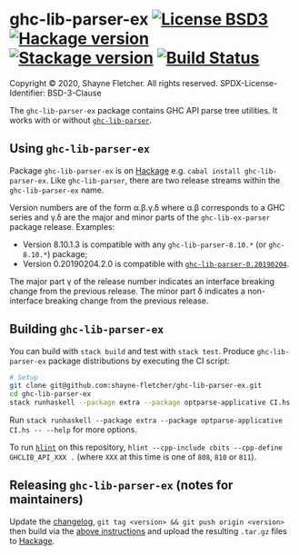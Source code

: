 # ghc-lib-parser-ex [![License BSD3](https://img.shields.io/badge/license-BSD3-brightgreen.svg)](http://opensource.org/licenses/BSD-3-Clause) [![Hackage version](https://img.shields.io/hackage/v/ghc-lib-parser-ex.svg?label=Hackage)](https://hackage.haskell.org/package/ghc-lib-parser-ex) [![Stackage version](https://www.stackage.org/package/ghc-lib-parser-ex/badge/nightly?label=Stackage)](https://www.stackage.org/package/ghc-lib-parser-ex)  [![Build Status](https://shayne-fletcher.visualstudio.com/ghc-lib-parser-ex/_apis/build/status/shayne-fletcher.ghc-lib-parser-ex?branchName=master)](https://shayne-fletcher.visualstudio.com/ghc-lib-parser-ex/_build/latest?definitionId=1&branchName=master)
Copyright © 2020, Shayne Fletcher. All rights reserved.
SPDX-License-Identifier: BSD-3-Clause

The `ghc-lib-parser-ex` package contains GHC API parse tree utilities. It works with or without [`ghc-lib-parser`](https://github.com/digital-asset/ghc-lib).

## Using `ghc-lib-parser-ex`

Package `ghc-lib-parser-ex` is on [Hackage](https://hackage.haskell.org/package/ghc-lib-parser-ex) e.g. `cabal install ghc-lib-parser-ex`. Like `ghc-lib-parser`, there are two release streams within the `ghc-lib-parser-ex` name.

Version numbers are of the form α.β.γ.δ where α.β corresponds to a GHC series and γ.δ are the major and minor parts of the `ghc-lib-ex-parser` package release. Examples:
* Version 8.10.1.3 is compatible with any `ghc-lib-parser-8.10.*` (or `ghc-8.10.*`) package;
* Version 0.20190204.2.0 is compatible with [`ghc-lib-parser-0.20190204`](http://hackage.haskell.org/package/ghc-lib-0.20190204).

The major part γ of the release number indicates an interface breaking change from the previous release. The minor part δ indicates a non-interface breaking change from the previous release.

## Building `ghc-lib-parser-ex`

You can build with `stack build` and test with `stack test`. Produce `ghc-lib-parser-ex` package distributions by executing the CI script:
```bash
# Setup
git clone git@github.com:shayne-fletcher/ghc-lib-parser-ex.git
cd ghc-lib-parser-ex
stack runhaskell --package extra --package optparse-applicative CI.hs
```
Run `stack runhaskell --package extra --package optparse-applicative CI.hs -- --help` for more options.

To run [`hlint`](https://github.com/ndmitchell/hlint) on this repository, `hlint --cpp-include cbits --cpp-define GHCLIB_API_XXX .` (where `XXX` at this time is one of `808`, `810` or `811`).

## Releasing `ghc-lib-parser-ex` (notes for maintainers)

Update the [changelog](./ChangeLog.md), `git tag <version> && git push origin <version>` then build via the [above instructions](#building-ghc-lib-parser-ex) and upload the resulting `.tar.gz` files to [Hackage](https://hackage.haskell.org/upload).

